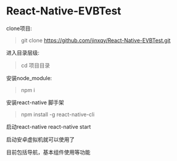 # React-Native-EVBTest

clone项目:
> git clone https://github.com/jinxqy/React-Native-EVBTest.git

进入目录层级:
> cd 项目目录

安装node_module:
>npm i

安装react-native 脚手架
>npm install -g react-native-cli

启动react-native
react-native start

启动安卓虚拟机就可以使用了

目前包括导航，基本组件使用等功能
